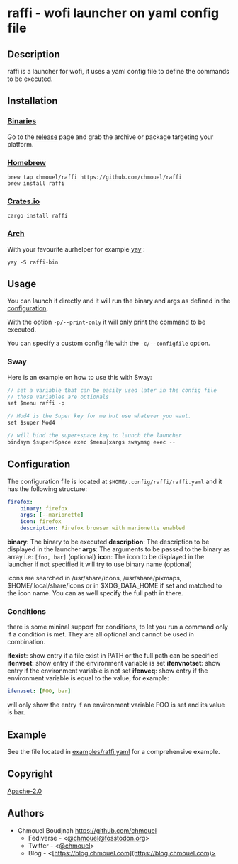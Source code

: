 # raffi - wofi launcher on yaml config file

## Description

raffi is a launcher for wofi, it uses a yaml config file to define the commands to be executed.

## Installation

### [Binaries](https://github.com/chmouel/raffi/releases)

Go to the [release](https://github.com/chmouel/raffi/releases) page and grab
the archive or package targeting your platform.

### [Homebrew](https://homebrew.sh)

```shell
brew tap chmouel/raffi https://github.com/chmouel/raffi
brew install raffi
```

### [Crates.io](https://crates.io/crates/raffi)

```shell
cargo install raffi
```

### [Arch](https://aur.archlinux.org/packages/raffi-bin)

With your favourite aurhelper for example [yay](https://github.com/Jguer/yay) :

```shell
yay -S raffi-bin
```
## Usage

You can launch it directly and it will run the binary and args as defined in the [configuration](#configuration).

With the option `-p/--print-only` it will only print the command to be executed.

You can specify a custom config file with the `-c/--configfile` option.

### Sway

Here is an example on how to use this with Sway:

```c
// set a variable that can be easily used later in the config file
// those variables are optionals
set $menu raffi -p

// Mod4 is the Super key for me but use whatever you want.
set $super Mod4

// will bind the super+space key to launch the launcher
bindsym $super+Space exec $menu|xargs swaymsg exec --
```

## Configuration

The configuration file is located at `$HOME/.config/raffi/raffi.yaml` and it has the following structure:

```yaml
firefox:
    binary: firefox
    args: [--marionette]
    icon: firefox
    description: Firefox browser with marionette enabled
```

**binary**: The binary to be executed
**description**: The description to be displayed in the launcher
**args**: The arguments to be passed to the binary as array i.e: `[foo, bar]` (optional)
**icon**: The icon to be displayed in the launcher if not specified it will try to use binary name (optional)

icons are searched in /usr/share/icons, /usr/share/pixmaps,
$HOME/.local/share/icons or in $XDG_DATA_HOME if set  and matched to the icon
name. You can as well specify the full path in there.

### Conditions

there is some mininal support for conditions, to let you run a command only if
a condition is met. They are all optional and cannot be used in combination.

**ifexist**: show entry if a file exist in PATH or the full path can be specified
**ifenvset**: show entry if the environment variable is set
**ifenvnotset**: show entry if the environment variable is not set
**ifenveq**: show entry if the environment variable is equal to the value, for example:

```yaml
ifenvset: [FOO, bar]
```

will only show the entry if an environment variable FOO is set and its value is bar.

## Example

See the file located in [examples/raffi.yaml](./examples/raffi.yaml) for a comprehensive example.

## Copyright

[Apache-2.0](./LICENSE)

## Authors

- Chmouel Boudjnah <https://github.com/chmouel>
  - Fediverse - <[@chmouel@fosstodon.org](https://fosstodon.org/@chmouel)>
  - Twitter - <[@chmouel](https://twitter.com/chmouel)>
  - Blog  - <[https://blog.chmouel.com](https://blog.chmouel.com)>
